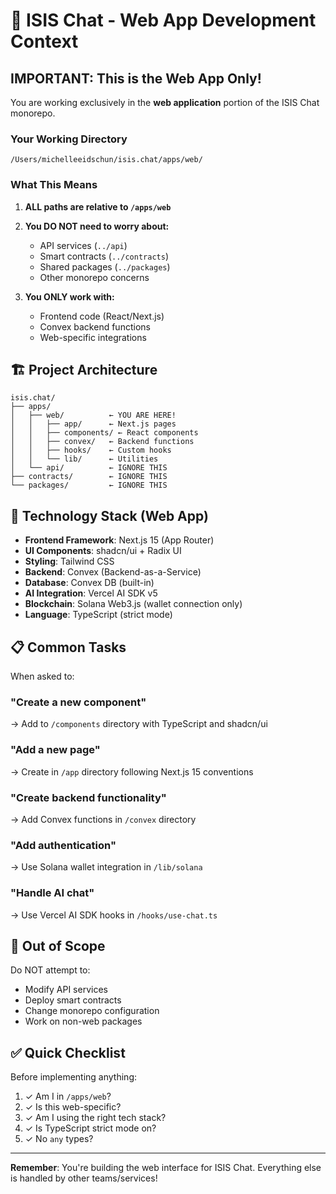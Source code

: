 # 🎯 ISIS Chat - Web App Development Context

## IMPORTANT: This is the Web App Only!

You are working exclusively in the **web application** portion of the ISIS Chat monorepo.

### Your Working Directory
```
/Users/michelleeidschun/isis.chat/apps/web/
```

### What This Means
1. **ALL paths are relative to `/apps/web`**
2. **You DO NOT need to worry about:**
   - API services (`../api`)
   - Smart contracts (`../contracts`) 
   - Shared packages (`../packages`)
   - Other monorepo concerns

3. **You ONLY work with:**
   - Frontend code (React/Next.js)
   - Convex backend functions
   - Web-specific integrations

## 🏗️ Project Architecture

```
isis.chat/
├── apps/
│   ├── web/          ← YOU ARE HERE! 
│   │   ├── app/      ← Next.js pages
│   │   ├── components/ ← React components
│   │   ├── convex/   ← Backend functions
│   │   ├── hooks/    ← Custom hooks
│   │   └── lib/      ← Utilities
│   └── api/          ← IGNORE THIS
├── contracts/        ← IGNORE THIS
└── packages/         ← IGNORE THIS
```

## 🎨 Technology Stack (Web App)

- **Frontend Framework**: Next.js 15 (App Router)
- **UI Components**: shadcn/ui + Radix UI
- **Styling**: Tailwind CSS
- **Backend**: Convex (Backend-as-a-Service)
- **Database**: Convex DB (built-in)
- **AI Integration**: Vercel AI SDK v5
- **Blockchain**: Solana Web3.js (wallet connection only)
- **Language**: TypeScript (strict mode)

## 📋 Common Tasks

When asked to:

### "Create a new component"
→ Add to `/components` directory with TypeScript and shadcn/ui

### "Add a new page"
→ Create in `/app` directory following Next.js 15 conventions

### "Create backend functionality"
→ Add Convex functions in `/convex` directory

### "Add authentication"
→ Use Solana wallet integration in `/lib/solana`

### "Handle AI chat"
→ Use Vercel AI SDK hooks in `/hooks/use-chat.ts`

## 🚫 Out of Scope

Do NOT attempt to:
- Modify API services
- Deploy smart contracts
- Change monorepo configuration
- Work on non-web packages

## ✅ Quick Checklist

Before implementing anything:
1. ✓ Am I in `/apps/web`?
2. ✓ Is this web-specific?
3. ✓ Am I using the right tech stack?
4. ✓ Is TypeScript strict mode on?
5. ✓ No `any` types?

---

**Remember**: You're building the web interface for ISIS Chat. Everything else is handled by other teams/services!